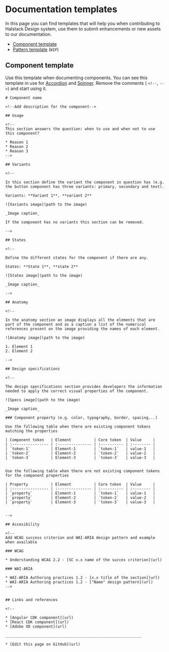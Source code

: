 # Documentation templates

In this page you can find templates that will help you when contributing to Halstack Design system, use them to submit enhancements or new assets to our documentation.

* [Component template](#component-template)
* [Pattern template](#pattern-template) (`WIP`)

## Component template

Use this template when documenting components. You can see this template in use for [Accordion](https://github.com/dxc-technology/halstack-style-guide/blob/master/guidelines/components/accordion/README.md) and [Spinner](https://github.com/dxc-technology/halstack-style-guide/blob/master/guidelines/components/spinner/README.md). Remove the comments ( `<!--`, `-->`) and start using it.
```
# Component name

<!--Add description for the component-->

## Usage

<!--
This section answers the question: when to use and when not to use this component?

* Reason 1
* Reason 2
* Reason 3
-->

## Variants

<!--

In this section define the variant the component in question has (e.g. the button component has three variants: primary, secondary and text).

Variants: **Variant 1**, **variant 2**

![Variants image](path to the image)

_Image caption_

If the component has no variants this section can be removed.

-->

## States

<!--

Define the different states for the component if there are any.

States: **State 1**, **state 2**

![States image](path to the image)

_Image caption_

-->

## Anatomy

<!--

In the anatomy section an image displays all the elements that are part of the component and as a caption a list of the numerical references present on the image providing the names of each element.

![Anatomy image](path to the image)

1. Element 1
2. Element 2

-->

## Design specifications

<!--

The design specifications section provides developers the information needed to apply the correct visual properties of the component.

![Specs image](path to the image)

_Image caption_

### Component property (e.g. color, typography, border, spacing...)

Use the following table when there are existing component tokens matching the properties

| Component token   | Element          | Core token  | Value     |
| :---------------- | :--------------- | :---------- | :-------- |
| `token-1`         | Element-1        | `token-1`   | value-1   |
| `token-2`         | Element-2        | `token-2`   | value-2   |
| `token-3`         | Element-3        | `token-3`   | value-3   |


Use the following table when there are not existing component tokens for the component properties

| Property          | Element          | Core token  | Value     |
| :---------------- | :--------------- | :---------- | :-------- |
| `property`        | Element-1        | `token-1`   | value-1   |
| `property`        | Element-2        | `token-2`   | value-2   |
| `property`        | Element-3        | `token-3`   | value-3   |


-->

## Accesibility

<!--
Add WCAG success criterion and WAI-ARIA design pattern and example when available

### WCAG 

* Understanding WCAG 2.2 - [SC x.x name of the succes criterion](url)

### WAI-ARIA

* WAI-ARIA Authoring practices 1.2 - [x.x title of the section](url)
* WAI-ARIA Authoring practices 1.2 - ["Name" design pattern](url)
-->


## Links and references

<!--

* [Angular CDK component](url)
* [React CDK component](url)
* [Adobe XD component](url)

____________________________________________________________

* [Edit this page on GitHub](url)

```
